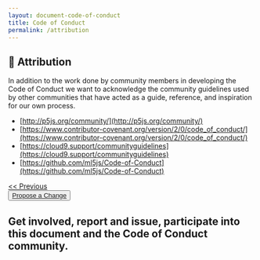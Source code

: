 ```yaml
---
layout: document-code-of-conduct
title: Code of Conduct
permalink: /attribution
---
```


## <a name="attribution">🔗 Attribution</a>

In addition to the work done by community members in developing the Code of Conduct we want to acknowledge the community guidelines used by other communities that have acted as a guide, reference, and inspiration for our own process.

- [http://p5js.org/community/](http://p5js.org/community/)
- [https://www.contributor-covenant.org/version/2/0/code_of_conduct/](https://www.contributor-covenant.org/version/2/0/code_of_conduct/)
- [https://cloud9.support/communityguidelines](https://cloud9.support/communityguidelines)
- [https://github.com/ml5js/Code-of-Conduct](https://github.com/ml5js/Code-of-Conduct)

<!-- Links buttons for next section in Code of Conduct -->
<div class="next-previous-div">
    <a class="next-previous-links" href="./development">
        << Previous</a> 
        <!-- <a class="next-previous-links" href="/attribution/">Next >>
    </a> -->
</div>
<section class="contribution-section">
    <button class="contribution-button"><a href="" class="contribution-text">Propose a Change </a></button>
    <h1 class="contribution-text">Get involved, report and issue, participate into this document and the
        Code of Conduct community.</h1>
</section>